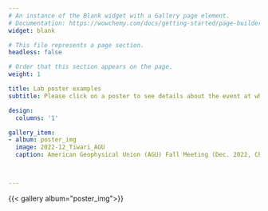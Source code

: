 ```yaml
---
# An instance of the Blank widget with a Gallery page element.
# Documentation: https://wowchemy.com/docs/getting-started/page-builder/
widget: blank

# This file represents a page section.
headless: false

# Order that this section appears on the page.
weight: 1

title: Lab poster examples
subtitle: Please click on a poster to see details about the event at which the poster was presented.

design:
  columns: '1'

gallery_item:
- album: poster_img
  image: 2022-12_Tiwari_AGU
  caption: American Geophysical Union (AGU) Fall Meeting (Dec. 2022, Chicago, Illinois)



---
```


{{< gallery album="poster_img">}}

